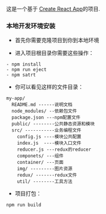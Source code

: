 这是一个基于 [Create React App](https://github.com/facebookincubator/create-react-app)的项目.


### 本地开发环境安装

- 首先你需要克隆项目到你到本地环境

- 进入项目根目录你需要这些操作：

```
- npm install
- npm run eject
- npm satrt
```

- 你可以看见这样的文件目录：
```
my-app/
  README.md ------说明文档
  node_modules/ --依赖包文件
  package.json ---npm配置文件
  public/ --------公共静态资源和模块
  src/ -----------业务编程文件
    config.js ----模块公共配置
    index.js  ----模块入口文件
    reducer.js ---redux的reducer
    componets/ ---组件
    container/ ---页面
    img/ ---------图片资源
    redux/ -------redux文件
    util/ --------工具方法
```

- 项目打包：

```
npm run build
```
